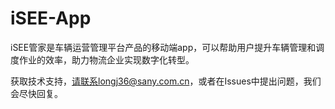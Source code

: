 # iSEE-App
iSEE管家是车辆运营管理平台产品的移动端app，可以帮助用户提升车辆管理和调度作业的效率，助力物流企业实现数字化转型。

获取技术支持，请联系longj36@sany.com.cn，或者在Issues中提出问题，我们会尽快回复。
